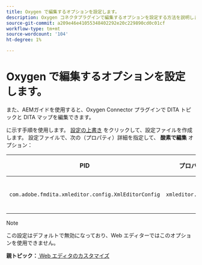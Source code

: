 ```yaml
---
title: Oxygen で編集するオプションを設定します。
description: Oxygen コネクタプラグインで編集するオプションを設定する方法を説明します。
source-git-commit: a209e46e41055348402292e20c229890cd0c01cf
workflow-type: tm+mt
source-wordcount: '104'
ht-degree: 1%

---
```



# Oxygen で編集するオプションを設定します。

また、AEMガイドを使用すると、Oxygen Connector プラグインで DITA トピックと DITA マップを編集できます。

に示す手順を使用します。 [設定の上書き](download-install-additional-config-override.md#) をクリックして、設定ファイルを作成します。 設定ファイルで、次の（プロパティ）詳細を指定して、 **酸素で編集** オプション：



| PID | プロパティキー | プロパティの値 |
|---|------------|--------------|
| `com.adobe.fmdita.xmleditor.config.XmlEditorConfig` | `xmleditor.editinoxygen` | ブール値\(true/false\)。 **デフォルト値**: false |

>[!NOTE]
>
> この設定はデフォルトで無効になっており、Web エディターではこのオプションを使用できません。

**親トピック：**[ Web エディタのカスタマイズ](conf-web-editor.md)

